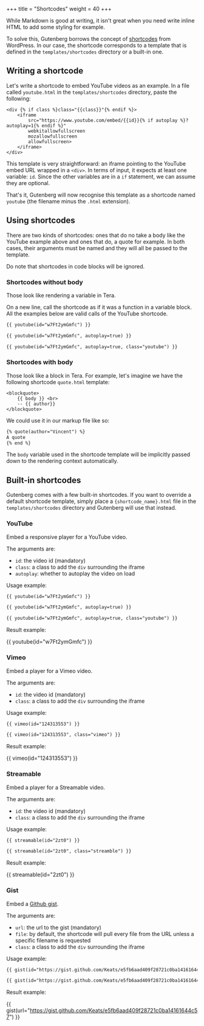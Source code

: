 +++
title = "Shortcodes"
weight = 40
+++

While Markdown is good at writing, it isn't great when you need write inline
HTML to add some styling for example.

To solve this, Gutenberg borrows the concept of [shortcodes](https://codex.wordpress.org/Shortcode_API) 
from WordPress.
In our case, the shortcode corresponds to a template that is defined in the `templates/shortcodes` directory or a built-in one.

## Writing a shortcode
Let's write a shortcode to embed YouTube videos as an example.
In a file called `youtube.html` in the `templates/shortcodes` directory, paste the
following:

```jinja2
<div {% if class %}class="{{class}}"{% endif %}>
    <iframe 
        src="https://www.youtube.com/embed/{{id}}{% if autoplay %}?autoplay=1{% endif %}" 
        webkitallowfullscreen 
        mozallowfullscreen 
        allowfullscreen>
    </iframe>
</div>
```

This template is very straightforward: an iframe pointing to the YouTube embed URL wrapped in a `<div>`.
In terms of input, it expects at least one variable: `id`. Since the other variables
are in a `if` statement, we can assume they are optional.

That's it, Gutenberg will now recognise this template as a shortcode named `youtube` (the filename minus the `.html` extension).

## Using shortcodes

There are two kinds of shortcodes: ones that do no take a body like the YouTube example above and ones that do, a quote for example.
In both cases, their arguments must be named and they will all be passed to the template.

Do note that shortcodes in code blocks will be ignored.

### Shortcodes without body
Those look like rendering a variable in Tera.

On a new line, call the shortcode as if it was a function in a variable block. All the examples below are valid
calls of the YouTube shortcode.

```md
{{ youtube(id="w7Ft2ymGmfc") }}

{{ youtube(id="w7Ft2ymGmfc", autoplay=true) }}

{{ youtube(id="w7Ft2ymGmfc", autoplay=true, class="youtube") }}
```

### Shortcodes with body
Those look like a block in Tera.
For example, let's imagine we have the following shortcode `quote.html` template:

```jinja2
<blockquote>
    {{ body }} <br>
    -- {{ author}}
</blockquote>
```

We could use it in our markup file like so:

```md
{% quote(author="Vincent") %}
A quote
{% end %}
```

The `body` variable used in the shortcode template will be implicitly passed down to the rendering
context automatically.

## Built-in shortcodes

Gutenberg comes with a few built-in shortcodes. If you want to override a default shortcode template,
simply place a `{shortcode_name}.html` file in the `templates/shortcodes` directory and Gutenberg will
use that instead.

### YouTube
Embed a responsive player for a YouTube video.

The arguments are:

- `id`: the video id (mandatory)
- `class`: a class to add the `div` surrounding the iframe
- `autoplay`: whether to autoplay the video on load

Usage example:

```md
{{ youtube(id="w7Ft2ymGmfc") }}

{{ youtube(id="w7Ft2ymGmfc", autoplay=true) }}

{{ youtube(id="w7Ft2ymGmfc", autoplay=true, class="youtube") }}
```

Result example:

{{ youtube(id="w7Ft2ymGmfc") }}

### Vimeo
Embed a player for a Vimeo video.

The arguments are:

- `id`: the video id (mandatory)
- `class`: a class to add the `div` surrounding the iframe

Usage example:

```md
{{ vimeo(id="124313553") }}

{{ vimeo(id="124313553", class="vimeo") }}
```

Result example:

{{ vimeo(id="124313553") }}

### Streamable
Embed a player for a Streamable video.
 
The arguments are:

- `id`: the video id (mandatory)
- `class`: a class to add the `div` surrounding the iframe

Usage example:

```md
{{ streamable(id="2zt0") }}

{{ streamable(id="2zt0", class="streamble") }}
```

Result example:

{{ streamable(id="2zt0") }}

### Gist
Embed a [Github gist]().

The arguments are:

- `url`: the url to the gist (mandatory)
- `file`: by default, the shortcode will pull every file from the URL unless a specific filename is requested
- `class`: a class to add the `div` surrounding the iframe

Usage example:

```md
{{ gist(id="https://gist.github.com/Keats/e5fb6aad409f28721c0ba14161644c57") }}

{{ gist(id="https://gist.github.com/Keats/e5fb6aad409f28721c0ba14161644c57", class="gist") }}
```

Result example:

{{ gist(url="https://gist.github.com/Keats/e5fb6aad409f28721c0ba14161644c57") }}
